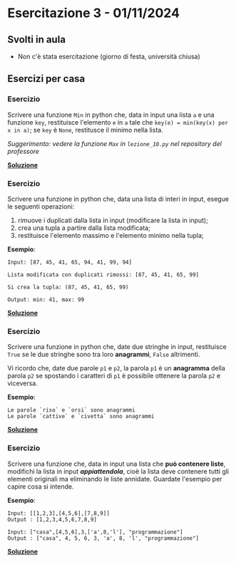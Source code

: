 # Esercitazione 3 - 01/11/2024

## Svolti in aula

- Non c'è stata esercitazione (giorno di festa, università chiusa)

## Esercizi per casa

### Esercizio

Scrivere una funzione `Min` in python che, data in input una lista `a` e una funzione
`key`, restituisce l'elemento `e` in `a` tale che `key(e) = min(key(x) per x in
a)`; se `key` è `None`, restitusce il minimo nella lista.

_Suggerimento: vedere la funzione `Max` in `lezione_10.py` nel repository del
professore_

**[Soluzione](src/my_min.py)**

### Esercizio
Scrivere una funzione in python che, data una lista di interi in input, esegue
le seguenti operazioni:

1. rimuove i duplicati dalla lista in input (modificare la lista in input);
2. crea una tupla a partire dalla lista modificata;
3. restituisce l'elemento massimo e l'elemento minimo nella tupla;

**Esempio**:

```
Input: [87, 45, 41, 65, 94, 41, 99, 94]

Lista modificata con duplicati rimossi: [87, 45, 41, 65, 99]

Si crea la tupla: (87, 45, 41, 65, 99)

Output: min: 41, max: 99
```

**[Soluzione](src/modify.py)**

### Esercizio

Scrivere una funzione in python che, date due stringhe in input, restituisce
`True` se le due stringhe sono tra loro **anagrammi**, `False` altrimenti.

Vi ricordo che, date due parole `p1` e `p2`, la parola `p1` è un **anagramma**
della parola `p2` se spostando i caratteri di `p1` è possibile ottenere la
parola `p2` e viceversa.

**Esempio**:
```
Le parole `riso` e `orsi` sono anagrammi
Le parole `cattive` e `civetta` sono anagrammi
```

**[Soluzione](src/anagrams.py)**

### Esercizio

Scrivere una funzione che, data in input una lista che **può contenere liste**,
modifichi la lista in input ***appiattendola***, cioè la lista deve contenere
tutti gli elementi originali ma eliminando le liste annidate. Guardate l'esempio
per capire cosa si intende.

**Esempio**:
```
Input: [[1,2,3],[4,5,6],[7,8,9]]
Output : [1,2,3,4,5,6,7,8,9]
```
```
Input: ["casa",[4,5,6],3,['a',8,'l'], "programmazione"]
Output : ["casa", 4, 5, 6, 3, 'a', 8, 'l', "programmazione"]
```

**[Soluzione](src/flatten.py)**
